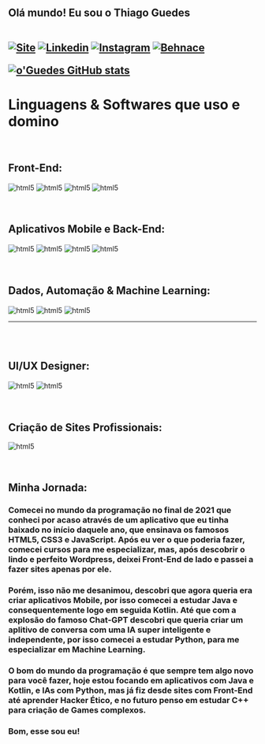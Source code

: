<h2>Olá mundo! Eu sou o Thiago Guedes
<br><br>
  
[![Site](https://img.shields.io/badge/Wordpress-21759B?style=for-the-badge&logo=wordpress&logoColor=white)](https://dev-oguedes.pantheonsite.io/)
[![Linkedin](https://img.shields.io/badge/LinkedIn-0077B5?style=for-the-badge&logo=linkedin&logoColor=white)](https://www.linkedin.com/in/thiago-guedes-01b434263/)
[![Instagram](https://img.shields.io/badge/Instagram-E4405F?style=for-the-badge&logo=instagram&logoColor=white)](https://www.instagram.com/thiagoguedes_2112/)
[![Behnace](https://img.shields.io/badge/-Behance-blue?style=for-the-badge&logo=behance&logoColor=white)](https://www.behance.net/thiagoguedes10)

[![o'Guedes GitHub stats](https://github-readme-stats.vercel.app/api?username=GuedesThi&hide=contribs&show_icons=true&title_color=DCDCDC&bg_color=000000&text_color=DCDCDC&icon_color=1E90FF&locale=pt-br&border_radius=21&border_color=000000)](https://github.com/GuedesThi/github-readme-stats)

# Linguagens & Softwares que uso e domino
<br>

## Front-End:
<div style="display: inline_block">
    <img align="center" alt="html5" src="https://img.shields.io/badge/HTML5-E34F26?style=for-the-badge&logo=html5&logoColor=white">
    <img align="center" alt="html5" src="https://img.shields.io/badge/CSS3-1572B6?style=for-the-badge&logo=css3&logoColor=white">
    <img align="center" alt="html5" src="https://img.shields.io/badge/JavaScript-F7DF1E?style=for-the-badge&logo=javascript&logoColor=black">
    <img align="center" alt="html5" src="https://img.shields.io/badge/Visual_Studio_Code-0078D4?style=for-the-badge&logo=visual%20studio%20code&logoColor=white">
</div>
<br><br>

## Aplicativos Mobile e Back-End:
<div style="display: inline_block">
    <img align="center" alt="html5" src="https://img.shields.io/badge/Java-ED8B00?style=for-the-badge&logo=openjdk&logoColor=white">
    <img align="center" alt="html5" src="https://img.shields.io/badge/Kotlin-0095D5?&style=for-the-badge&logo=kotlin&logoColor=white">
    <img align="center" alt="html5" src="https://img.shields.io/badge/IntelliJ_IDEA-000000.svg?style=for-the-badge&logo=intellij-idea&logoColor=white">
    <img align="center" alt="html5" src="https://img.shields.io/badge/windows%20terminal-4D4D4D?style=for-the-badge&logo=windows%20terminal&logoColor=white">
</div>
<br><br>

## Dados, Automação & Machine Learning:
<div style="display: inline_block">
    <img align="center" alt="html5" src="https://img.shields.io/badge/Python-3776AB?style=for-the-badge&logo=python&logoColor=white">
    <img align="center" alt="html5" src="https://img.shields.io/badge/Colab-F9AB00?style=for-the-badge&logo=googlecolab&color=525252">
    <img align="center" alt="html5" src="https://img.shields.io/badge/windows%20terminal-4D4D4D?style=for-the-badge&logo=windows%20terminal&logoColor=white">
    <hr>
</div>
<br><br>

## UI/UX Designer:
<div style="display: inline_block">
    <img align="center" alt="html5" src="https://img.shields.io/badge/Figma-F24E1E?style=for-the-badge&logo=figma&logoColor=white">
    <img align="center" alt="html5" src="https://img.shields.io/badge/Notion-000000?style=for-the-badge&logo=notion&logoColor=white">
</div>  
<br><br>

## Criação de Sites Profissionais:
<div style="display: inline_block">
    <img align="center" alt="html5" src="https://img.shields.io/badge/Wordpress-21759B?style=for-the-badge&logo=wordpress&logoColor=white">
</div>   
<br><br>


## Minha Jornada:
### Comecei no mundo da programação no final de 2021 que conheci por acaso através de um aplicativo que eu tinha baixado no início daquele ano, que ensinava os famosos HTML5, CSS3 e JavaScript. Após eu ver o que poderia fazer, comecei cursos para me especializar, mas, após descobrir o lindo e perfeito Wordpress, deixei Front-End de lado e passei a fazer sites apenas por ele.
### Porém, isso não me desanimou, descobri que agora queria era criar aplicativos Mobile, por isso comecei a estudar Java e consequentemente logo em seguida Kotlin. Até que com a explosão do famoso Chat-GPT descobri que queria criar um aplitivo de conversa com uma IA super inteligente e independente, por isso comecei a estudar Python, para me especializar em Machine Learning.
### O bom do mundo da programação é que sempre tem algo novo para você fazer, hoje estou focando em aplicativos com Java e Kotlin, e IAs com Python, mas já fiz desde sites com Front-End até aprender Hacker Ético, e no futuro penso em estudar C++ para criação de Games complexos.
### Bom, esse sou eu!
